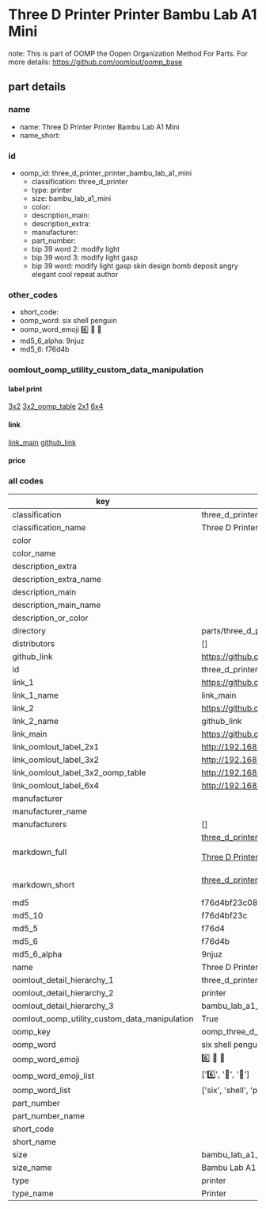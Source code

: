 # Three D Printer Printer Bambu Lab A1 Mini  

note: This is part of OOMP the Oopen Organization Method For Parts. For more details: https://github.com/oomlout/oomp_base

##  part details





### name
* name: Three D Printer Printer Bambu Lab A1 Mini
* name_short: 
### id
* oomp_id: three_d_printer_printer_bambu_lab_a1_mini
  * classification: three_d_printer
  * type: printer
  * size: bambu_lab_a1_mini
  * color: 
  * description_main: 
  * description_extra: 
  * manufacturer: 
  * part_number: 
  * bip 39 word 2: modify light
  * bip 39 word 3: modify light gasp
  * bip 39 word: modify light gasp skin design bomb deposit angry elegant cool repeat author

### other_codes
* short_code: 
* oomp_word: six shell penguin
* oomp_word_emoji :six: :shell: :penguin:
* md5_6_alpha: 9njuz
* md5_6: f76d4b






### oomlout_oomp_utility_custom_data_manipulation
#### label print
[3x2](http://192.168.1.245:1112/?label=oomp%209njuz)
[3x2_oomp_table](http://192.168.1.107:1112/?label=oomp%209njuz)
[2x1](http://192.168.1.242:1112/?label=oomp%209njuz)
[6x4](http://192.168.1.55:1112/?label=oomp%209njuz)    

#### link

[link_main](https://github.com/oomlout/oomlout_oomp_current_version_messy/tree/main/parts/three_d_printer_printer_bambu_lab_a1_mini) [github_link](https://github.com/oomlout/oomlout_oomp_part_src/tree/main/parts/three_d_printer_printer_bambu_lab_a1_mini)                             

#### price







### all codes 
| key | value |  
| --- | --- |  
| classification | three_d_printer |  
| classification_name | Three D Printer |  
| color |  |  
| color_name |  |  
| description_extra |  |  
| description_extra_name |  |  
| description_main |  |  
| description_main_name |  |  
| description_or_color |   |  
| directory | parts/three_d_printer_printer_bambu_lab_a1_mini |  
| distributors | [] |  
| github_link | https://github.com/oomlout/oomlout_oomp_part_src/tree/main/parts/three_d_printer_printer_bambu_lab_a1_mini |  
| id | three_d_printer_printer_bambu_lab_a1_mini |  
| link_1 | https://github.com/oomlout/oomlout_oomp_current_version_messy/tree/main/parts/three_d_printer_printer_bambu_lab_a1_mini |  
| link_1_name | link_main |  
| link_2 | https://github.com/oomlout/oomlout_oomp_part_src/tree/main/parts/three_d_printer_printer_bambu_lab_a1_mini |  
| link_2_name | github_link |  
| link_main | https://github.com/oomlout/oomlout_oomp_current_version_messy/tree/main/parts/three_d_printer_printer_bambu_lab_a1_mini |  
| link_oomlout_label_2x1 | http://192.168.1.242:1112/?label=oomp%209njuz |  
| link_oomlout_label_3x2 | http://192.168.1.245:1112/?label=oomp%209njuz |  
| link_oomlout_label_3x2_oomp_table | http://192.168.1.107:1112/?label=oomp%209njuz |  
| link_oomlout_label_6x4 | http://192.168.1.55:1112/?label=oomp%209njuz |  
| manufacturer |  |  
| manufacturer_name |  |  
| manufacturers | [] |  
| markdown_full | [three_d_printer_printer_bambu_lab_a1_mini](https://github.com/oomlout/oomlout_oomp_current_version_messy/tree/main/parts/three_d_printer_printer_bambu_lab_a1_mini)<br>[](https://github.com/oomlout/oomlout_oomp_current_version_messy/tree/main/parts/three_d_printer_printer_bambu_lab_a1_mini)<br>[Three D Printer Printer Bambu Lab A1 Mini](https://github.com/oomlout/oomlout_oomp_current_version_messy/tree/main/parts/three_d_printer_printer_bambu_lab_a1_mini)<br><br> |  
| markdown_short | [three_d_printer_printer_bambu_lab_a1_mini](https://github.com/oomlout/oomlout_oomp_current_version_messy/tree/main/parts/three_d_printer_printer_bambu_lab_a1_mini)<br><br> |  
| md5 | f76d4bf23c08e760649deca8c0606475 |  
| md5_10 | f76d4bf23c |  
| md5_5 | f76d4 |  
| md5_6 | f76d4b |  
| md5_6_alpha | 9njuz |  
| name | Three D Printer Printer Bambu Lab A1 Mini |  
| oomlout_detail_hierarchy_1 | three_d_printer |  
| oomlout_detail_hierarchy_2 | printer |  
| oomlout_detail_hierarchy_3 | bambu_lab_a1_mini |  
| oomlout_oomp_utility_custom_data_manipulation | True |  
| oomp_key | oomp_three_d_printer_printer_bambu_lab_a1_mini |  
| oomp_word | six shell penguin |  
| oomp_word_emoji | :six: :shell: :penguin: |  
| oomp_word_emoji_list | [':six:', ':shell:', ':penguin:'] |  
| oomp_word_list | ['six', 'shell', 'penguin'] |  
| part_number |  |  
| part_number_name |  |  
| short_code |  |  
| short_name |  |  
| size | bambu_lab_a1_mini |  
| size_name | Bambu Lab A1 Mini |  
| type | printer |  
| type_name | Printer |  
